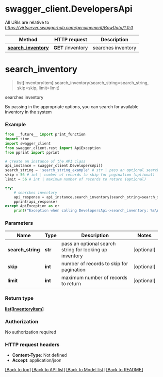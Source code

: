 # swagger_client.DevelopersApi

All URIs are relative to *https://virtserver.swaggerhub.com/genuinemerit/BowData/1.0.0*

Method | HTTP request | Description
------------- | ------------- | -------------
[**search_inventory**](DevelopersApi.md#search_inventory) | **GET** /inventory | searches inventory


# **search_inventory**
> list[InventoryItem] search_inventory(search_string=search_string, skip=skip, limit=limit)

searches inventory

By passing in the appropriate options, you can search for available inventory in the system 

### Example
```python
from __future__ import print_function
import time
import swagger_client
from swagger_client.rest import ApiException
from pprint import pprint

# create an instance of the API class
api_instance = swagger_client.DevelopersApi()
search_string = 'search_string_example' # str | pass an optional search string for looking up inventory (optional)
skip = 56 # int | number of records to skip for pagination (optional)
limit = 56 # int | maximum number of records to return (optional)

try:
    # searches inventory
    api_response = api_instance.search_inventory(search_string=search_string, skip=skip, limit=limit)
    pprint(api_response)
except ApiException as e:
    print("Exception when calling DevelopersApi->search_inventory: %s\n" % e)
```

### Parameters

Name | Type | Description  | Notes
------------- | ------------- | ------------- | -------------
 **search_string** | **str**| pass an optional search string for looking up inventory | [optional] 
 **skip** | **int**| number of records to skip for pagination | [optional] 
 **limit** | **int**| maximum number of records to return | [optional] 

### Return type

[**list[InventoryItem]**](InventoryItem.md)

### Authorization

No authorization required

### HTTP request headers

 - **Content-Type**: Not defined
 - **Accept**: application/json

[[Back to top]](#) [[Back to API list]](../README.md#documentation-for-api-endpoints) [[Back to Model list]](../README.md#documentation-for-models) [[Back to README]](../README.md)

